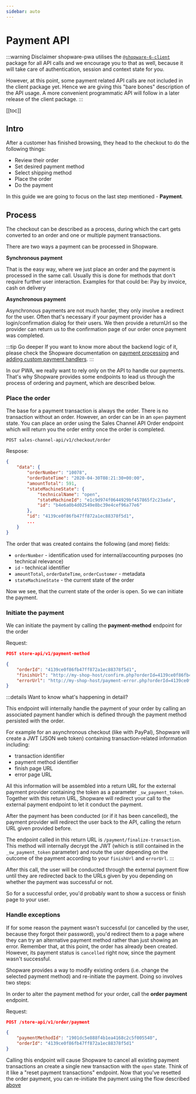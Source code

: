 ```yaml
---
sidebar: auto
---
```


# Payment API

:::warning Disclaimer
shopware-pwa utilises the [`@shopware-6-client`](https://www.npmjs.com/package/@shopware-pwa/shopware-6-client) package for all API calls and we encourage you to that as well, because it will take care of authentication, session and context state for you.

However, at this point, some payment related API calls are not included in the client package yet. Hence we are giving this "bare bones" description of the API usage. A more convenient programmatic API will follow in a later release of the client package.
:::

[[toc]]

## Intro

After a customer has finished browsing, they head to the checkout to do the following things:

 * Review their order
 * Set desired payment method
 * Select shipping method
 * Place the order
 * Do the payment

In this guide we are going to focus on the last step mentioned - **Payment**.

## Process

The checkout can be described as a process, during which the cart gets converted to an order and one or multiple payment transactions.

There are two ways a payment can be processed in Shopware.

**Synchronous payment**

That is the easy way, where we just place an order and the payment is processed in the same call. Usually this is done for methods that don't require further user interaction. Examples for that could be: Pay by invoice, cash on delivery

**Asynchronous payment**

Asynchronous payments are not much harder, they only involve a redirect for the user. Often that's necessary if your payment provider has a login/confirmation dialog for their users. We then provide a returnUrl so the provider can return us to the confirmation page of our order once payment was completed.

:::tip Go deeper
If you want to know more about the backend logic of it, please check the Shopware documentation on [payment processing](https://docs.shopware.com/en/shopware-platform-dev-en/references-internals/core/checkout-process/payment) and [adding custom payment handlers](https://docs.shopware.com/en/shopware-platform-dev-en/how-to/payment-plugin).
:::

In our PWA, we really want to rely only on the API to handle our payments. That's why Shopware provides some endpoints to lead us through the process of ordering and payment, which are described below.

### Place the order

The base for a payment transaction is always the order. There is no transaction without an order. However, an order can be in an `open` payment state. You can place an order using the Sales Channel API Order endpoint which will return you the order entity once the order is completed.

```
POST sales-channel-api/v1/checkout/order
```


Respose:
```json {7,11}
{
    "data": {
        "orderNumber": "10078",
        "orderDateTime": "2020-04-30T08:21:30+00:00",
        "amountTotal": 591,
        "stateMachineState": {
            "technicalName": "open",
            "stateMachineId": "e1c9d974f0644929bf457865f2c23ada",
            "id": "b4e6a0b4d02549e8bc39e4cef96a77e6"
        },
        "id": "4139ce0f86fb47ff872a1ec88378f5d1",
        ...
    }
}
```

The order that was created contains the following (and more) fields:

 * `orderNumber` - identification used for internal/accounting purposes (no technical relevance)
 * `id` - technical identifier
 * `amountTotal`, `orderDateTime`, `orderCustomer` - metadata
 * `stateMachineState` - the current state of the order

Now we see, that the current state of the order is open. So we can initiate the payment.

### Initiate the payment

We can initiate the payment by calling the **payment-method** endpoint for the order


Request:
```json
POST store-api/v1/payment-method

{
	"orderId": "4139ce0f86fb47ff872a1ec88378f5d1",
	"finishUrl": "http://my-shop-host/confirm.php?orderId=4139ce0f86fb47ff",
	"errorUrl": "http://my-shop-host/payment-error.php?orderId=4139ce0f86fb47ff"
}
```


:::details Want to know what's happening in detail?

This endpoint will internally handle the payment of your order by calling an associated payment handler which is defined through the payment method persisted with the order. 

For example for an asynchronous checkout (like with PayPal), Shopware will create a JWT (JSON web token) containing transaction-related information including:

 * transaction identifier
 * payment method identifier
 * finish page URL
 * error page URL

All this information will be assembled into a return URL for the external payment provider containing the token as a parameter `_sw_payment_token`. Together with this return URL, Shopware will redirect your call to the external payment endpoint to let it conduct the payment.

After the payment has been conducted (or if it has been cancelled), the payment provider will redirect the user back to the API, calling the return URL given provided before. 

The endpoint called in this return URL is  `/payment/finalize-transaction`. This method will internally decrypt the JWT (which is still contained in the `_sw_payment_token` parameter) and route the user depending on the outcome of the payment according to your `finishUrl` and `errorUrl`.
:::

After this call, the user will be conducted through the external payment flow until they are redirected back to the URLs given by you depending on whether the payment was successful or not.

So for a successful order, you'd probably want to show a success or finish page to your user.

### Handle exceptions

If for some reason the payment wasn't successful (or cancelled by the user, because they forgot their password), you'd redirect them to a page where they can try an alternative payment method rather than just showing an error. Remember that, at this point, the order has already been created. However, its payment status is `cancelled` right now, since the payment wasn't successful.

Shopware provides a way to modify existing orders (i.e. change the selected payment method) and re-initiate the payment. Doing so involves two steps:

In order to alter the payment method for your order, call the **order payment** endpoint.

Request:
```json
POST /store-api/v1/order/payment

{
	"paymentMethodId": "1901dc5e888f4b1ea4168c2c5f005540",
	"orderId": "4139ce0f86fb47ff872a1ec88378f5d1"
}
```

Calling this endpoint will cause Shopware to cancel all existing payment transactions an create a single new transaction with the `open` state. Think of it like a "reset payment transactions" endpoint. Now that you've resetted the order payment, you can re-initiate the payment using the flow described [above](#initiate-the-payment)